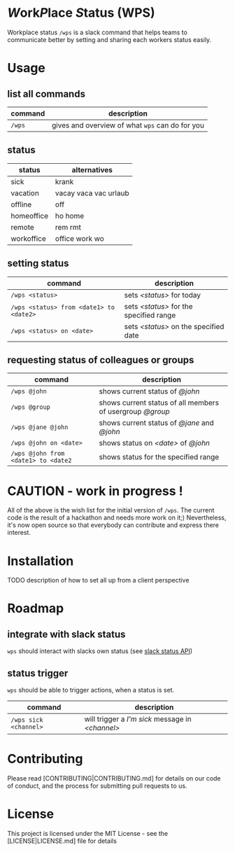 # *W*ork*P*lace *S*tatus (WPS)

Workplace status `/wps` is a slack command that helps teams to communicate better
by setting and sharing each workers status easily.

# Usage

## list all commands

| command | description |
| ---- | ---- |
| `/wps` | gives and overview of what `wps` can do for you |

## status

| status | alternatives |
| ---------- | ----- |
| sick | krank |
| vacation | vacay vaca vac urlaub |
| offline | off |
| homeoffice | ho home |
| remote | rem rmt |
| workoffice | office work wo |

## setting status

| command | description |
| ---- | ---- |
| `/wps <status>` | sets _\<status\>_ for today |
| `/wps <status> from <date1> to <date2>` | sets _\<status\>_ for the specified range |
| `/wps <status> on <date>` | sets _\<status\>_ on the specified date |

## requesting status of colleagues or groups

| command | description |
| ---- | ---- |
| `/wps @john` | shows current status of _@john_ |
| `/wps @group` | shows current status of all members of usergroup _@group_ |
| `/wps @jane @john` | shows current status of _@jane_ and _@john_  |
| `/wps @john on <date>` | shows status on _\<date\>_ of _@john_ |
| `/wps @john from <date1> to <date2` | shows status for the specified range |


# CAUTION - work in progress !

All of the above is the wish list for the initial version of `/wps`.
The current code is the result of a hackathon and needs more work on it;)
Nevertheless, it's now open source so that everybody can contribute and
express there interest.

# Installation

TODO description of how to set all up from a client perspective

# Roadmap

## integrate with slack status

`wps` should interact with slacks own status
(see [slack status API](https://api.slack.com/docs/presence-and-status))

## status trigger

`wps` should be able to trigger actions, when a status is set.

| command | description |
| ---- | ---- |
| `/wps sick <channel>` | will trigger a _I'm sick_ message in _\<channel\>_ |


# Contributing

Please read [CONTRIBUTING|CONTRIBUTING.md] for details on our code of conduct, and the process
for submitting pull requests to us.

# License

This project is licensed under the MIT License - see the [LICENSE|LICENSE.md] file for details

